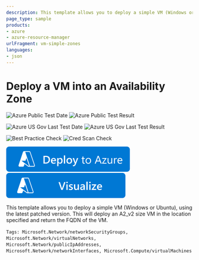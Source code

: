 ```yaml
---
description: This template allows you to deploy a simple VM (Windows or Ubuntu), using the latest patched version. This will deploy a A2_v2 size VM in the location specified and return the FQDN of the VM.
page_type: sample
products:
- azure
- azure-resource-manager
urlFragment: vm-simple-zones
languages:
- json
---
```

# Deploy a VM into an Availability Zone

![Azure Public Test Date](https://azurequickstartsservice.blob.core.windows.net/badges/quickstarts/microsoft.compute/vm-simple-zones/PublicLastTestDate.svg)
![Azure Public Test Result](https://azurequickstartsservice.blob.core.windows.net/badges/quickstarts/microsoft.compute/vm-simple-zones/PublicDeployment.svg)

![Azure US Gov Last Test Date](https://azurequickstartsservice.blob.core.windows.net/badges/quickstarts/microsoft.compute/vm-simple-zones/FairfaxLastTestDate.svg)
![Azure US Gov Last Test Result](https://azurequickstartsservice.blob.core.windows.net/badges/quickstarts/microsoft.compute/vm-simple-zones/FairfaxDeployment.svg)

![Best Practice Check](https://azurequickstartsservice.blob.core.windows.net/badges/quickstarts/microsoft.compute/vm-simple-zones/BestPracticeResult.svg)
![Cred Scan Check](https://azurequickstartsservice.blob.core.windows.net/badges/quickstarts/microsoft.compute/vm-simple-zones/CredScanResult.svg)

[![Deploy To Azure](https://raw.githubusercontent.com/Azure/azure-quickstart-templates/master/1-CONTRIBUTION-GUIDE/images/deploytoazure.svg?sanitize=true)](https://portal.azure.com/#create/Microsoft.Template/uri/https%3A%2F%2Fraw.githubusercontent.com%2FAzure%2Fazure-quickstart-templates%2Fmaster%2Fquickstarts%2Fmicrosoft.compute%2Fvm-simple-zones%2Fazuredeploy.json)
[![Visualize](https://raw.githubusercontent.com/Azure/azure-quickstart-templates/master/1-CONTRIBUTION-GUIDE/images/visualizebutton.svg?sanitize=true)](http://armviz.io/#/?load=https%3A%2F%2Fraw.githubusercontent.com%2FAzure%2Fazure-quickstart-templates%2Fmaster%2Fquickstarts%2Fmicrosoft.compute%2Fvm-simple-zones%2Fazuredeploy.json)

This template allows you to deploy a simple VM (Windows or Ubuntu), using the latest patched version. This will deploy an A2_v2 size VM in the location specified and return the FQDN of the VM.

`Tags: Microsoft.Network/networkSecurityGroups, Microsoft.Network/virtualNetworks, Microsoft.Network/publicIpAddresses, Microsoft.Network/networkInterfaces, Microsoft.Compute/virtualMachines`
